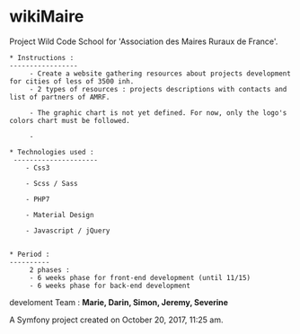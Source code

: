 wikiMaire
=========

Project Wild Code School for 'Association des Maires Ruraux de France'. 
 

    * Instructions :
    -----------------
         - Create a website gathering resources about projects development for cities of less of 3500 inh.
         - 2 types of resources : projects descriptions with contacts and list of partners of AMRF.
            
         - The graphic chart is not yet defined. For now, only the logo's colors chart must be followed.
         
         - 
         
    * Technologies used :
     --------------------- 
        - Css3
        
        - Scss / Sass
        
        - PHP7
        
        - Material Design
        
        - Javascript / jQuery
        
      
    * Period : 
    ----------
         2 phases : 
         - 6 weeks phase for front-end development (until 11/15) 
         - 6 weeks phase for back-end development 
         
      
      

 
 
develoment Team : **Marie, Darin, Simon, Jeremy, Severine**

A Symfony project created on October 20, 2017, 11:25 am.
